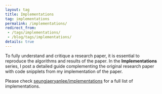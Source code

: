 ```yaml
---
layout: tag
title: Implementations
tag: implementations
permalink: /implementations/
redirect_from:
 - /tags/implementations/
 - /blog/tags/implementations/
details: true
---
```


To fully understand and critique a research paper, it is essential to reproduce the algorithms and results of the paper. In the **Implementations** series, I post a detailed guide complementing the original research paper with code snipplets from my implementation of the paper.

Please check [seungjaeryanlee/implementations](https://github.com/seungjaeryanlee/implementations) for a full list of implementations.

